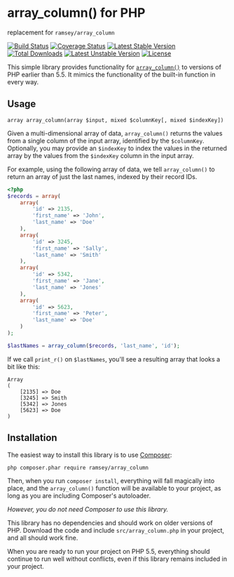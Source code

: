 # array_column() for PHP

replacement for `ramsey/array_column`

[![Build Status](https://travis-ci.org/ramsey/array_column.svg?branch=master)](https://travis-ci.org/ramsey/array_column)
[![Coverage Status](https://coveralls.io/repos/ramsey/array_column/badge.svg?branch=master)](https://coveralls.io/r/ramsey/array_column)
[![Latest Stable Version](https://poser.pugx.org/ramsey/array_column/v/stable.svg)](https://packagist.org/packages/ramsey/array_column)
[![Total Downloads](https://poser.pugx.org/ramsey/array_column/downloads.svg)](https://packagist.org/packages/ramsey/array_column)
[![Latest Unstable Version](https://poser.pugx.org/ramsey/array_column/v/unstable.svg)](https://packagist.org/packages/ramsey/array_column)
[![License](https://poser.pugx.org/ramsey/array_column/license.svg)](https://packagist.org/packages/ramsey/array_column)

This simple library provides functionality for [`array_column()`](http://php.net/array_column)
to versions of PHP earlier than 5.5. It mimics the functionality of the built-in
function in every way.


## Usage

```
array array_column(array $input, mixed $columnKey[, mixed $indexKey])
```

Given a multi-dimensional array of data, `array_column()` returns the values
from a single column of the input array, identified by the `$columnKey`.
Optionally, you may provide an `$indexKey` to index the values in the returned
array by the values from the `$indexKey` column in the input array.

For example, using the following array of data, we tell `array_column()` to
return an array of just the last names, indexed by their record IDs.

``` php
<?php
$records = array(
    array(
        'id' => 2135,
        'first_name' => 'John',
        'last_name' => 'Doe'
    ),
    array(
        'id' => 3245,
        'first_name' => 'Sally',
        'last_name' => 'Smith'
    ),
    array(
        'id' => 5342,
        'first_name' => 'Jane',
        'last_name' => 'Jones'
    ),
    array(
        'id' => 5623,
        'first_name' => 'Peter',
        'last_name' => 'Doe'
    )
);

$lastNames = array_column($records, 'last_name', 'id');
```

If we call `print_r()` on `$lastNames`, you'll see a resulting array that looks
a bit like this:

``` text
Array
(
    [2135] => Doe
    [3245] => Smith
    [5342] => Jones
    [5623] => Doe
)
```


## Installation

The easiest way to install this library is to use [Composer](https://getcomposer.org/):

```
php composer.phar require ramsey/array_column
```

Then, when you run `composer install`, everything will fall magically into place,
and the `array_column()` function will be available to your project, as long as
you are including Composer's autoloader.

_However, you do not need Composer to use this library._

This library has no dependencies and should work on older versions of PHP.
Download the code and include `src/array_column.php` in your project, and all
should work fine.

When you are ready to run your project on PHP 5.5, everything should
continue to run well without conflicts, even if this library remains included
in your project.
